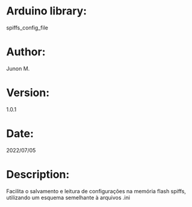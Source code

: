 # Arduino library: 
spiffs_config_file

# Author: 
Junon M.

# Version: 
1.0.1

# Date: 
2022/07/05

# Description: 
Facilita o salvamento e leitura de configurações na memória flash spiffs, utilizando um esquema semelhante à arquivos .ini
